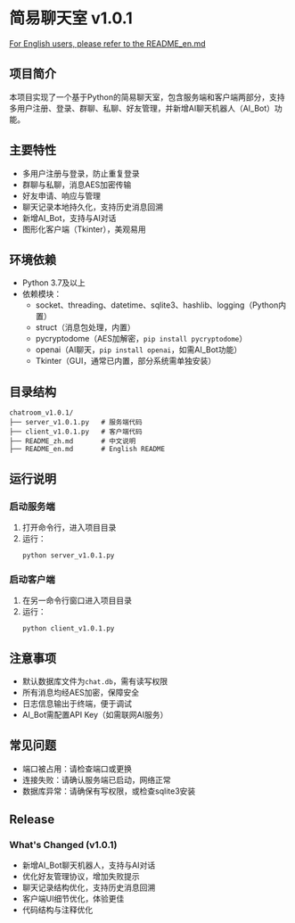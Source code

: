 # 简易聊天室 v1.0.1
[For English users, please refer to the README_en.md](./README_en.md)
## 项目简介
本项目实现了一个基于Python的简易聊天室，包含服务端和客户端两部分，支持多用户注册、登录、群聊、私聊、好友管理，并新增AI聊天机器人（AI_Bot）功能。

## 主要特性
- 多用户注册与登录，防止重复登录
- 群聊与私聊，消息AES加密传输
- 好友申请、响应与管理
- 聊天记录本地持久化，支持历史消息回溯
- 新增AI_Bot，支持与AI对话
- 图形化客户端（Tkinter），美观易用

## 环境依赖
- Python 3.7及以上
- 依赖模块：
  - socket、threading、datetime、sqlite3、hashlib、logging（Python内置）
  - struct（消息包处理，内置）
  - pycryptodome（AES加解密，`pip install pycryptodome`）
  - openai（AI聊天，`pip install openai`，如需AI_Bot功能）
  - Tkinter（GUI，通常已内置，部分系统需单独安装）

## 目录结构
```
chatroom_v1.0.1/
├── server_v1.0.1.py   # 服务端代码
├── client_v1.0.1.py   # 客户端代码
├── README_zh.md       # 中文说明
├── README_en.md       # English README
```

## 运行说明
### 启动服务端
1. 打开命令行，进入项目目录
2. 运行：
   ```
   python server_v1.0.1.py
   ```

### 启动客户端
1. 在另一命令行窗口进入项目目录
2. 运行：
   ```
   python client_v1.0.1.py
   ```

## 注意事项
- 默认数据库文件为`chat.db`，需有读写权限
- 所有消息均经AES加密，保障安全
- 日志信息输出于终端，便于调试
- AI_Bot需配置API Key（如需联网AI服务）

## 常见问题
- 端口被占用：请检查端口或更换
- 连接失败：请确认服务端已启动，网络正常
- 数据库异常：请确保有写权限，或检查sqlite3安装

## Release
### What's Changed (v1.0.1)
- 新增AI_Bot聊天机器人，支持与AI对话
- 优化好友管理协议，增加失败提示
- 聊天记录结构优化，支持历史消息回溯
- 客户端UI细节优化，体验更佳
- 代码结构与注释优化
